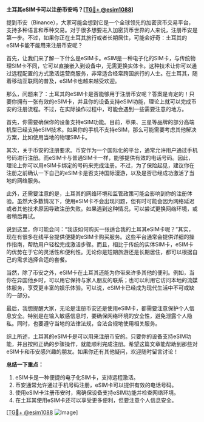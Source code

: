**土耳其eSIM卡可以注册币安吗？[[TG💪+ @esim1088](https://t.me/s/esim1088)]**

提到币安（Binance），大家可能会想到它是一个全球领先的加密货币交易平台，支持多种语言和币种交易。对于很多想要进入加密货币世界的人来说，注册币安是第一步。不过，如果你正在土耳其旅行或者长期居住，可能会好奇：土耳其的eSIM卡能不能用来注册币安呢？

首先，让我们来了解一下什么是eSIM卡。eSIM是一种电子化的SIM卡，与传统物理SIM卡不同，它可以直接嵌入到设备中，无需更换实体卡。这种技术让你可以通过远程配置的方式激活运营商服务，非常适合经常跨国旅行的人士。在土耳其，随着移动互联网的普及，eSIM卡也越来越受欢迎。

那么，问题来了：土耳其的eSIM卡是否能够用于注册币安呢？答案是肯定的！只要你拥有一张有效的eSIM卡，并且你的设备支持eSIM功能，理论上就可以完成币安的注册流程。不过，在实际操作过程中，可能会遇到一些需要注意的地方。

首先，你需要确保你的设备支持eSIM功能。目前，苹果、三星等品牌的部分高端机型已经支持eSIM技术。如果你的手机不支持eSIM，那么可能需要考虑其他解决方案，比如使用当地的物理SIM卡。

其次，关于币安的注册要求。币安作为一个国际化的平台，通常允许用户通过手机号码进行注册。而eSIM卡与普通SIM卡一样，能够提供有效的电话号码。因此，理论上你可以用eSIM卡绑定的号码来完成注册。不过，为了保险起见，建议你在注册之前确认一下自己的eSIM卡是否支持国际漫游，以及是否已经成功激活了当地的网络服务。

此外，还需要注意的是，土耳其的网络环境和监管政策可能会影响到你的注册体验。虽然大多数情况下，使用eSIM卡不会出现问题，但有时可能会因为网络延迟或者其他技术原因导致注册失败。如果遇到这种情况，可以尝试更换网络环境，或者稍后再试。

说到这里，你可能会问：“我该如何购买一张适合我的土耳其eSIM卡呢？”其实，现在有很多在线平台提供便捷的eSIM卡购买服务。这些平台通常会提供详细的操作指南，帮助用户轻松完成激活步骤。而且，相比于传统的实体SIM卡，eSIM卡的优势在于它的灵活性和便利性。无论你是短期旅游还是长期居住，都可以根据自己的需求选择合适的套餐。

当然，除了币安之外，eSIM卡在土耳其还能为你带来许多其他的便利。例如，当你在异国他乡时，可以用它保持与家人朋友的联系；也可以利用它访问本地的流媒体服务，享受更丰富的娱乐体验。可以说，eSIM卡已经成为现代生活中不可或缺的一部分。

最后，我想提醒大家，无论是注册币安还是使用eSIM卡，都需要注意保护个人信息安全。特别是在输入敏感信息时，要确保网络环境的安全性，避免泄露个人隐私。同时，也要遵守当地的法律法规，合法合规地使用相关服务。

综上所述，土耳其的eSIM卡是可以用来注册币安的。只要你的设备支持eSIM功能，并且按照正确的步骤操作，就能顺利完成注册。希望这篇文章能帮助到那些对eSIM卡和币安感兴趣的朋友。如果你还有其他疑问，欢迎随时留言讨论！

**总结一下重点：**
1. eSIM卡是一种便捷的电子化SIM卡，支持远程激活。
2. 币安通常允许通过手机号码注册，eSIM卡可以提供有效的电话号码。
3. 使用eSIM卡注册币安时，需确保设备支持eSIM功能并检查网络环境。
4. 在土耳其使用eSIM卡还可以享受更多便利，但要注意个人信息安全。

[[TG💪+ @esim1088](https://t.me/s/esim1088) ![Image](https://i.postimg.cc/4NQfJmqS/Snipaste-2025-05-13-00-14-12.png)]